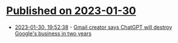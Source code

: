 # [Published on 2023-01-30](index.md)

* [2023-01-30, 19:52:38](https://news.ycombinator.com/item?id=34585450) - [Gmail creator says ChatGPT will destroy Google's business in two years](https://interestingengineering.com/innovation/chatgpt-destroy-googles-business-two-years)

